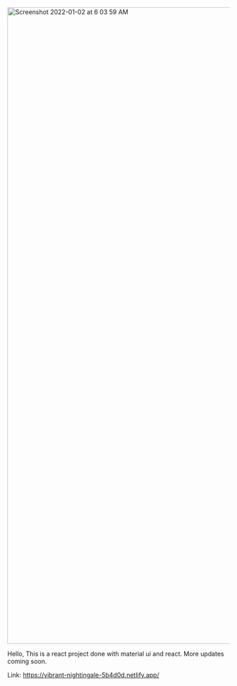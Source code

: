 <img width="1440" alt="Screenshot 2022-01-02 at 6 03 59 AM" src="https://user-images.githubusercontent.com/33966004/147866763-fa967928-2ee9-4fb7-a2ec-e58d70e10fd1.png">

Hello,
This is a react project done with material ui and react. More updates coming soon.

Link: https://vibrant-nightingale-5b4d0d.netlify.app/
